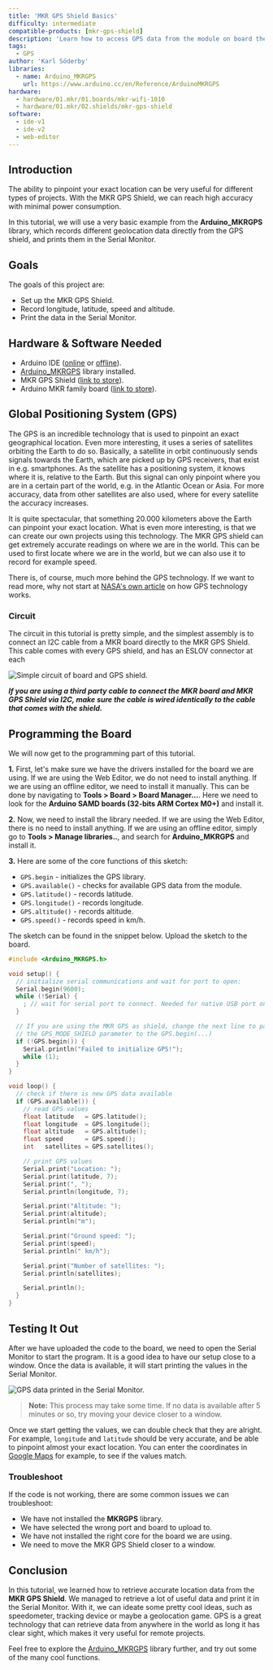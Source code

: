 ```yaml
---
title: 'MKR GPS Shield Basics'
difficulty: intermediate
compatible-products: [mkr-gps-shield]
description: 'Learn how to access GPS data from the module on board the MKR GPS Shield.'
tags:
  - GPS
author: 'Karl Söderby'
libraries:
  - name: Arduino_MKRGPS
    url: https://www.arduino.cc/en/Reference/ArduinoMKRGPS
hardware:
  - hardware/01.mkr/01.boards/mkr-wifi-1010
  - hardware/01.mkr/02.shields/mkr-gps-shield
software:
  - ide-v1
  - ide-v2
  - web-editor
---
```


## Introduction

The ability to pinpoint your exact location can be very useful for different types of projects. With the MKR GPS Shield, we can reach high accuracy with minimal power consumption.

In this tutorial, we will use a very basic example from the **Arduino_MKRGPS** library, which records different geolocation data directly from the GPS shield, and prints them in the Serial Monitor.

## Goals

The goals of this project are:

- Set up the MKR GPS Shield.
- Record longitude, latitude, speed and altitude.
- Print the data in the Serial Monitor.

## Hardware & Software Needed

- Arduino IDE ([online](https://create.arduino.cc/) or [offline](https://www.arduino.cc/en/main/software)).
- [Arduino_MKRGPS](https://www.arduino.cc/en/Reference/ArduinoMKRGPS) library installed.
- MKR GPS Shield ([link to store](https://store.arduino.cc/arduino-mkr-gps-shield)).
- Arduino MKR family board ([link to store](https://store.arduino.cc/arduino-genuino/arduino-genuino-mkr-family)).

## Global Positioning System (GPS)

The GPS is an incredible technology that is used to pinpoint an exact geographical location. Even more interesting, it uses a series of satellites orbiting the Earth to do so. Basically, a satellite in orbit continuously sends signals towards the Earth, which are picked up by GPS receivers, that exist in e.g. smartphones. As the satellite has a positioning system, it knows where it is, relative to the Earth. But this signal can only pinpoint where you are in a certain part of the world, e.g. in the Atlantic Ocean or Asia. For more accuracy, data from other satellites are also used, where for every satellite the accuracy increases.

It is quite spectacular, that something 20.000 kilometers above the Earth can pinpoint your exact location. What is even more interesting, is that we can create our own projects using this technology. The MKR GPS shield can get extremely accurate readings on where we are in the world. This can be used to first locate where we are in the world, but we can also use it to record for example speed.

There is, of course, much more behind the GPS technology. If we want to read more, why not start at [NASA's own article](https://www.nasa.gov/directorates/heo/scan/communications/policy/what_is_gps) on how GPS technology works.

### Circuit

The circuit in this tutorial is pretty simple, and the simplest assembly is to connect an I2C cable from a MKR board directly to the MKR GPS Shield. This cable comes with every GPS shield, and has an ESLOV connector at each

![Simple circuit of board and GPS shield.](assets/MKRGPS_T1_IMG01.png)

***If you are using a third party cable to connect the MKR board and MKR GPS Shield via I2C, make sure the cable is wired identically to the cable that comes with the shield.***

## Programming the Board

We will now get to the programming part of this tutorial.

**1.** First, let's make sure we have the drivers installed for the board we are using. If we are using the Web Editor, we do not need to install anything. If we are using an offline editor, we need to install it manually. This can be done by navigating to **Tools > Board > Board Manager...**. Here we need to look for the **Arduino SAMD boards (32-bits ARM Cortex M0+)** and install it.

**2.** Now, we need to install the library needed. If we are using the Web Editor, there is no need to install anything. If we are using an offline editor, simply go to **Tools > Manage libraries..**, and search for **Arduino_MKRGPS** and install it.

**3.** Here are some of the core functions of this sketch:

- `GPS.begin` - initializes the GPS library.
- `GPS.available()` - checks for available GPS data from the module.
- `GPS.latitude()` - records latitude.
- `GPS.longitude()` - records longitude.
- `GPS.altitude()` - records altitude.
- `GPS.speed()` - records speed in km/h.

The sketch can be found in the snippet below. Upload the sketch to the board.

```cpp
#include <Arduino_MKRGPS.h>

void setup() {
  // initialize serial communications and wait for port to open:
  Serial.begin(9600);
  while (!Serial) {
    ; // wait for serial port to connect. Needed for native USB port only
  }

  // If you are using the MKR GPS as shield, change the next line to pass
  // the GPS_MODE_SHIELD parameter to the GPS.begin(...)
  if (!GPS.begin()) {
    Serial.println("Failed to initialize GPS!");
    while (1);
  }
}

void loop() {
  // check if there is new GPS data available
  if (GPS.available()) {
    // read GPS values
    float latitude   = GPS.latitude();
    float longitude  = GPS.longitude();
    float altitude   = GPS.altitude();
    float speed      = GPS.speed();
    int   satellites = GPS.satellites();

    // print GPS values
    Serial.print("Location: ");
    Serial.print(latitude, 7);
    Serial.print(", ");
    Serial.println(longitude, 7);

    Serial.print("Altitude: ");
    Serial.print(altitude);
    Serial.println("m");

    Serial.print("Ground speed: ");
    Serial.print(speed);
    Serial.println(" km/h");

    Serial.print("Number of satellites: ");
    Serial.println(satellites);

    Serial.println();
  }
}
```

## Testing It Out

After we have uploaded the code to the board, we need to open the Serial Monitor to start the program. It is a good idea to have our setup close to a window. Once the data is available, it will start printing the values in the Serial Monitor.

![GPS data printed in the Serial Monitor.](assets/MKRGPS_T1_IMG02.png)

>**Note:** This process may take some time. If no data is available after 5 minutes or so, try moving your device closer to a window.

Once we start getting the values, we can double check that they are alright. For example, `longitude` and `latitude` should be very accurate, and be able to pinpoint almost your exact location. You can enter the coordinates in [Google Maps](https://www.google.com/maps) for example, to see if the values match.

### Troubleshoot

If the code is not working, there are some common issues we can troubleshoot:

- We have not installed the **MKRGPS** library.
- We have selected the wrong port and board to upload to.
- We have not installed the right core for the board we are using.
- We need to move the MKR GPS Shield closer to a window.

## Conclusion

In this tutorial, we learned how to retrieve accurate location data from the **MKR GPS Shield**. We managed to retrieve a lot of useful data and print it in the Serial Monitor. With it, we can ideate some pretty cool ideas, such as speedometer, tracking device or maybe a geolocation game. GPS is a great technology that can retrieve data from anywhere in the world as long it has clear sight, which makes it very useful for remote projects.

Feel free to explore the [Arduino_MKRGPS](https://www.arduino.cc/en/Reference/ArduinoMKRGPS) library further, and try out some of the many cool functions.

